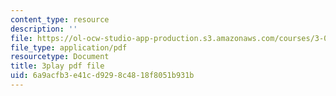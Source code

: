 ```yaml
---
content_type: resource
description: ''
file: https://ol-ocw-studio-app-production.s3.amazonaws.com/courses/3-091sc-introduction-to-solid-state-chemistry-fall-2010/6a9acfb3e41cd9298c4818f8051b931b_FfBc3M5EaeU.pdf
file_type: application/pdf
resourcetype: Document
title: 3play pdf file
uid: 6a9acfb3-e41c-d929-8c48-18f8051b931b
---
```

